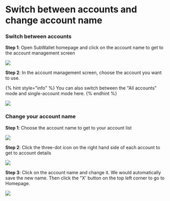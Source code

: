 # Switch between accounts and change account name

### Switch between accounts

**Step 1**: Open SubWallet homepage and click on the account name to get to the account management screen

![](<../../.gitbook/assets/image (10) (1) (2).png>)

**Step 2**: In the account management screen, choose the account you want to use.&#x20;

{% hint style="info" %}
You can also switch between the "All accounts" mode and single-account mode here.&#x20;
{% endhint %}

![](<../../.gitbook/assets/image (12) (1).png>)

### Change your account name

**Step 1**: Choose the account name to get to your account list

![](<../../.gitbook/assets/image (23) (2).png>)

**Step 2**: Click the three-dot icon on the right hand side of each account to get to account details

![](<../../.gitbook/assets/image (48) (2) (1).png>)

**Step 3**: Click on the account name and change it. We would automatically save the new name. Then click the "X' button on the top left corner to go to Homepage.&#x20;

![](<../../.gitbook/assets/image (21) (1) (2).png>)
